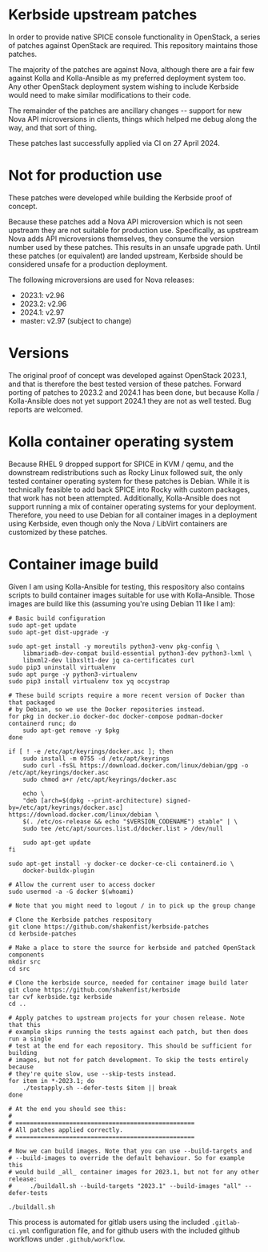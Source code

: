 # Kerbside upstream patches

In order to provide native SPICE console functionality in OpenStack, a series
of patches against OpenStack are required. This repository maintains those
patches.

The majority of the patches are against Nova, although there are a fair few
against Kolla and Kolla-Ansible as my preferred deployment system too. Any
other OpenStack deployment system wishing to include Kerbside would need to make
similar modifications to their code.

The remainder of the patches are ancillary changes -- support for new Nova API
microversions in clients, things which helped me debug along the way, and that
sort of thing.

These patches last successfully applied via CI on 27 April 2024.

# Not for production use

These patches were developed while building the Kerbside proof of concept.

Because these patches add a Nova API microversion which is not seen upstream
they are not suitable for production use. Specifically, as upstream Nova adds
API microversions themselves, they consume the version number used by these
patches. This results in an unsafe upgrade path. Until these patches (or
equivalent) are landed upstream, Kerbside should be considered unsafe for a
production deployment.

The following microversions are used for Nova releases:

* 2023.1: v2.96
* 2023.2: v2.96
* 2024.1: v2.97
* master: v2.97 (subject to change)

# Versions

The original proof of concept was developed against OpenStack 2023.1, and that
is therefore the best tested version of these patches. Forward porting of
patches to 2023.2 and 2024.1 has been done, but because Kolla / Kolla-Ansible
does not yet support 2024.1 they are not as well tested. Bug reports are
welcomed.

# Kolla container operating system

Because RHEL 9 dropped support for SPICE in KVM / qemu, and the downstream
redistributions such as Rocky Linux followed suit, the only tested container
operating system for these patches is Debian. While it is technically feasible
to add back SPICE into Rocky with custom packages, that work has not been
attempted. Additionally, Kolla-Ansible does not support running a mix of
container operating systems for your deployment. Therefore, you need to use
Debian for all container images in a deployment using Kerbside, even though
only the Nova / LibVirt containers are customized by these patches.

# Container image build

Given I am using Kolla-Ansible for testing, this respository also contains
scripts to build container images suitable for use with Kolla-Ansible. Those
images are build like this (assuming you're using Debian 11 like I am):

```
# Basic build configuration
sudo apt-get update
sudo apt-get dist-upgrade -y

sudo apt-get install -y moreutils python3-venv pkg-config \
    libmariadb-dev-compat build-essential python3-dev python3-lxml \
    libxml2-dev libxslt1-dev jq ca-certificates curl
sudo pip3 uninstall virtualenv
sudo apt purge -y python3-virtualenv
sudo pip3 install virtualenv tox yq occystrap

# These build scripts require a more recent version of Docker than that packaged
# by Debian, so we use the Docker repositories instead.
for pkg in docker.io docker-doc docker-compose podman-docker containerd runc; do
    sudo apt-get remove -y $pkg
done

if [ ! -e /etc/apt/keyrings/docker.asc ]; then
    sudo install -m 0755 -d /etc/apt/keyrings
    sudo curl -fsSL https://download.docker.com/linux/debian/gpg -o /etc/apt/keyrings/docker.asc
    sudo chmod a+r /etc/apt/keyrings/docker.asc

    echo \
    "deb [arch=$(dpkg --print-architecture) signed-by=/etc/apt/keyrings/docker.asc] https://download.docker.com/linux/debian \
    $(. /etc/os-release && echo "$VERSION_CODENAME") stable" | \
    sudo tee /etc/apt/sources.list.d/docker.list > /dev/null

    sudo apt-get update
fi

sudo apt-get install -y docker-ce docker-ce-cli containerd.io \
    docker-buildx-plugin

# Allow the current user to access docker
sudo usermod -a -G docker $(whoami)

# Note that you might need to logout / in to pick up the group change

# Clone the Kerbside patches respository
git clone https://github.com/shakenfist/kerbside-patches
cd kerbside-patches

# Make a place to store the source for kerbside and patched OpenStack components
mkdir src
cd src

# Clone the kerbside source, needed for container image build later
git clone https://github.com/shakenfist/kerbside
tar cvf kerbside.tgz kerbside
cd ..

# Apply patches to upstream projects for your chosen release. Note that this
# example skips running the tests against each patch, but then does run a single
# test at the end for each repository. This should be sufficient for building
# images, but not for patch development. To skip the tests entirely because
# they're quite slow, use --skip-tests instead.
for item in *-2023.1; do
    ./testapply.sh --defer-tests $item || break
done

# At the end you should see this:
#
# ==================================================
# All patches applied correctly.
# ==================================================

# Now we can build images. Note that you can use --build-targets and
# --build-images to override the default behaviour. So for example this
# would build _all_ container images for 2023.1, but not for any other release:
#     ./buildall.sh --build-targets "2023.1" --build-images "all" --defer-tests

./buildall.sh
```

This process is automated for gitlab users using the included `.gitlab-ci.yml`
configuration file, and for github users with the included github workflows
under `.github/workflow`.